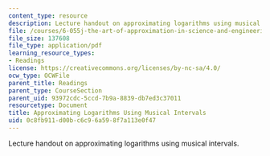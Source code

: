 ```yaml
---
content_type: resource
description: Lecture handout on approximating logarithms using musical intervals.
file: /courses/6-055j-the-art-of-approximation-in-science-and-engineering-spring-2008/0c8fb911d00bc6c96a598f7a113e0f47_singing_logs.pdf
file_size: 137608
file_type: application/pdf
learning_resource_types:
- Readings
license: https://creativecommons.org/licenses/by-nc-sa/4.0/
ocw_type: OCWFile
parent_title: Readings
parent_type: CourseSection
parent_uid: 93972cdc-5ccd-7b9a-8839-db7ed3c37011
resourcetype: Document
title: Approximating Logarithms Using Musical Intervals
uid: 0c8fb911-d00b-c6c9-6a59-8f7a113e0f47
---
```

Lecture handout on approximating logarithms using musical intervals.